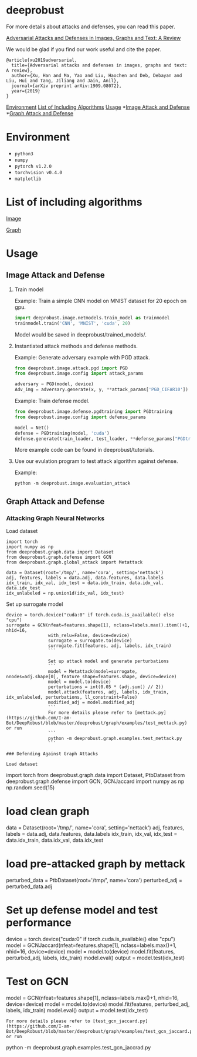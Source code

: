 # deeprobust
For more details about attacks and defenses, you can read this paper.

[Adversarial Attacks and Defenses in Images, Graphs and Text: A Review](https://arxiv.org/pdf/1909.08072.pdf)

We would be glad if you find our work useful and cite the paper.

```
@article{xu2019adversarial,
  title={Adversarial attacks and defenses in images, graphs and text: A review},
  author={Xu, Han and Ma, Yao and Liu, Haochen and Deb, Debayan and Liu, Hui and Tang, Jiliang and Jain, Anil},
  journal={arXiv preprint arXiv:1909.08072},
  year={2019}
}
```
[Environment](#Environment)
[List of Including Algorithms](#list-of-including-algorithms)
[Usage](#usage)
*[Image Attack and Defense](#image-attack-and-defense)
*[Graph Attack and Defense](#graph-attack-and-defense)

# Environment
* `python3`
* `numpy`
* `pytorch v1.2.0`
* `torchvision v0.4.0`
* `matplotlib`

# List of including algorithms
[Image](https://github.com/DSE-MSU/DeepRobust/tree/master/deeprobust/image)

[Graph](https://github.com/DSE-MSU/DeepRobust/tree/master/deeprobust/graph)


# Usage
## Image Attack and Defense
1. Train model

    Example: Train a simple CNN model on MNIST dataset for 20 epoch on gpu.
    ```python
    import deeprobust.image.netmodels.train_model as trainmodel
    trainmodel.train('CNN', 'MNIST', 'cuda', 20)
    ```
    Model would be saved in deeprobust/trained_models/.

2. Instantiated attack methods and defense methods.

    Example: Generate adversary example with PGD attack.
    ```python
    from deeprobust.image.attack.pgd import PGD
    from deeprobust.image.config import attack_params

    adversary = PGD(model, device)
    Adv_img = adversary.generate(x, y, **attack_params['PGD_CIFAR10'])
    ```

    Example: Train defense model.
    ```python
    from deeprobust.image.defense.pgdtraining import PGDtraining
    from deeprobust.image.config import defense_params

    model = Net()
    defense = PGDtraining(model, 'cuda')
    defense.generate(train_loader, test_loader, **defense_params["PGDtraining_MNIST"])
    ```

    More example code can be found in deeprobust/tutorials.

3. Use our evulation program to test attack algorithm against defense.

    Example:
    ```
    python -m deeprobust.image.evaluation_attack 
    ```

## Graph Attack and Defense 

### Attacking Graph Neural Networks

Load dataset
```
import torch
import numpy as np
from deeprobust.graph.data import Dataset
from deeprobust.graph.defense import GCN
from deeprobust.graph.global_attack import Metattack

data = Dataset(root='/tmp/', name='cora', setting='nettack')
adj, features, labels = data.adj, data.features, data.labels
idx_train, idx_val, idx_test = data.idx_train, data.idx_val, data.idx_test
idx_unlabeled = np.union1d(idx_val, idx_test)
```

Set up surrogate model
```
device = torch.device("cuda:0" if torch.cuda.is_available() else "cpu")
surrogate = GCN(nfeat=features.shape[1], nclass=labels.max().item()+1, nhid=16,
                with_relu=False, device=device)
                surrogate = surrogate.to(device)
                surrogate.fit(features, adj, labels, idx_train)
                ```

                Set up attack model and generate perturbations
                ```
                model = Metattack(model=surrogate, nnodes=adj.shape[0], feature_shape=features.shape, device=device)
                model = model.to(device)
                perturbations = int(0.05 * (adj.sum() // 2))
                model.attack(features, adj, labels, idx_train, idx_unlabeled, perturbations, ll_constraint=False)
                modified_adj = model.modified_adj
                ```
                For more details please refer to [mettack.py](https://github.com/I-am-Bot/DeepRobust/blob/master/deeprobust/graph/examples/test_mettack.py) or run 
                ```
                python -m deeprobust.graph.examples.test_mettack.py
                ```

### Defending Against Graph Attacks

Load dataset
```
import torch
from deeprobust.graph.data import Dataset, PtbDataset
from deeprobust.graph.defense import GCN, GCNJaccard
import numpy as np
np.random.seed(15)

# load clean graph
data = Dataset(root='/tmp/', name='cora', setting='nettack')
adj, features, labels = data.adj, data.features, data.labels
idx_train, idx_val, idx_test = data.idx_train, data.idx_val, data.idx_test

# load pre-attacked graph by mettack
perturbed_data = PtbDataset(root='/tmp/', name='cora')
perturbed_adj = perturbed_data.adj

# Set up defense model and test performance
device = torch.device("cuda:0" if torch.cuda.is_available() else "cpu")
model = GCNJaccard(nfeat=features.shape[1], nclass=labels.max()+1, nhid=16, device=device)
model = model.to(device)
model.fit(features, perturbed_adj, labels, idx_train)
model.eval()
output = model.test(idx_test)

# Test on GCN
model = GCN(nfeat=features.shape[1], nclass=labels.max()+1, nhid=16, device=device)
model = model.to(device)
model.fit(features, perturbed_adj, labels, idx_train)
model.eval()
output = model.test(idx_test)
```
For more details please refer to [test_gcn_jaccard.py](https://github.com/I-am-Bot/DeepRobust/blob/master/deeprobust/graph/examples/test_gcn_jaccard.py) or run
```
python -m deeprobust.graph.examples.test_gcn_jaccrad.py
```
